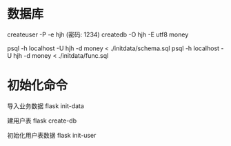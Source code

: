 数据库
======
createuser -P -e hjh (密码: 1234)
createdb -O hjh -E utf8 money

psql -h localhost -U hjh -d money < ./initdata/schema.sql
psql -h localhost -U hjh -d money < ./initdata/func.sql

初始化命令
==========

导入业务数据
flask init-data

建用户表
flask create-db

初始化用户表数据
flask init-user
